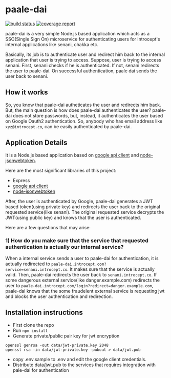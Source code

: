 paale-dai
===================
[![build status](https://gitlab.com/introcept/paale-dai/badges/master/build.svg)](https://gitlab.com/introcept/paale-dai/commits/master)
[![coverage report](https://gitlab.com/introcept/paale-dai/badges/master/coverage.svg)](https://gitlab.com/introcept/paale-dai/commits/master)

paale-dai is a very simple Node.js based application which acts as a SSO(Single Sign On) microservice for authenticating users for Introcept's internal applications like senani, chakka etc.

Basically, its job is to authenticate user and redirect him back to the internal application that user is trying to access. Suppose, user is trying to access senani. First, senani checks if he is authenticated. If not, senani redirects the user to paale-dai. On successful authentication, paale dai sends the user back to senani.

## How it  works
So, you know that paale-dai autheticates the user and redirects him back. But, the main question is how does paale-dai authenticates the user? paale-dai does not store passwords, but, instead, it authenticates the user based on Google Oauth2 authentication. So, anybody who has email address like `xyz@introcept.co`, can be easily authenticated by paale-dai.

## Application Details
It is a Node.js based application based on [google api client](https://github.com/google/google-api-nodejs-client#oauth2-client) and [node-jsonwebtoken](https://github.com/auth0/node-jsonwebtoken). 

Here are the most significant libraries of this project:
* Express
* [google api client](https://github.com/google/google-api-nodejs-client#oauth2-client)
* [node-jsonwebtoken](https://github.com/auth0/node-jsonwebtoken)

After, the user is authenticated by Google, paale-dai generates a JWT based token(using private key) and redirects the user back to the original requested service(like senani). The original requested service decrypts the JWT(using public key) and knows that the user is authenticated.

Here are a few questions that may arise:
### 1) How do you make sure that the service that requested authentication is actually our internal service?
When a internal service sends a user to paale-dai for authentication, it is actually redirected to `paale-dai.introcept.com?service=senani.introcept.co`. It makes sure that the service is actually valid. Then, paale-dai redirects the user back to `senani.introcept.co`. 
If some dangerous external service(like danger.example.com) redirects the user to `paale-dai.introcept.com/login?redirect=danger.example.com`, paale-dai knows that the some fraudelent external service is requesting jwt and blocks the user authentication and redirection.

## Installation instructions
* First clone the repo
* Run `npm install`
* Generate private/public pair key for jwt encryption
```
openssl genrsa -out data/jwt-private.key 2048
openssl rsa -in data/jwt-private.key -pubout > data/jwt.pub
```
* copy .env.sample to .env and edit the google client credentials.
* Distribute data/jwt.pub to the services that requires integration with pale-dai for authentication
